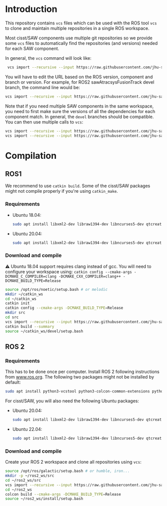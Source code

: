 # Introduction

This repository contains `vcs` files which can be used with the ROS tool `vcs` to clone and maintain multiple repositories in a single ROS workspace.

Most cisst/SAW components use multiple git repositories so we provide some `vcs` files to automatically find the repositories (and versions) needed for each SAW component.

In general, the `vcs` command will look like:
```bash
 vcs import --recursive --input https://raw.githubusercontent.com/jhu-saw/vcs/main/ros<1|2>-<component>-<branch|tag>.vcs
```

You will have to edit the URL based on the ROS version, component and branch or version.  For example, for ROS2 sawAtracsysFusionTrack devel branch, the command line would be:
```bash
vcs import --recursive --input https://raw.githubusercontent.com/jhu-saw/vcs/main/ros2-atracsys-devel.vcs
```

Note that if you need multiple SAW components in the same workspace, you need to first make sure the versions of all the dependencies for each component match.  In general, the `devel` branches should be compatible.  You can then use multiple calls to `vcs`:
```bash
vcs import --recursive --input https://raw.githubusercontent.com/jhu-saw/vcs/main/ros2-atracsys-devel.vcs
vcs import --recursive --input https://raw.githubusercontent.com/jhu-saw/vcs/main/ros2-universal-robot-devel.vcs
```

# Compilation

## ROS1

We recommend to use `catkin build`.  Some of the cisst/SAW packages might not compile properly if you're using `catkin_make`.

### Requirements

* Ubuntu 18.04:
  ```bash
  sudo apt install libxml2-dev libraw1394-dev libncurses5-dev qtcreator swig sox espeak cmake-curses-gui cmake-qt-gui git subversion gfortran libcppunit-dev libqt5xmlpatterns5-dev libbluetooth-dev libhidapi-dev python-vcstool python-catkin-tools clang
  ```
* Ubuntu 20.04:
  ```bash
  sudo apt install libxml2-dev libraw1394-dev libncurses5-dev qtcreator swig sox espeak cmake-curses-gui cmake-qt-gui git subversion gfortran libcppunit-dev libqt5xmlpatterns5-dev libbluetooth-dev libhidapi-dev python3-pyudev python3-vcstool python3-catkin-tools python3-osrf-pycommon
  ```

### Download and compile

:warning: Ubuntu 18.04 support requires clang instead of gcc.  You will need to configure your workspace using: `catkin config --cmake-args -DCMAKE_C_COMPILER=clang -DCMAKE_CXX_COMPILER=clang++ -DCMAKE_BUILD_TYPE=Release`

```sh
source /opt/ros/noetic/setup.bash # or melodic
mkdir ~/catkin_ws
cd ~/catkin_ws
catkin init
catkin config --cmake-args -DCMAKE_BUILD_TYPE=Release
mkdir src
cd src
vcs import --recursive --input https://raw.githubusercontent.com/jhu-saw/vcs/main/ros1-<component>-<branch|tag>.vcs
catkin build --summary
source ~/catkin_ws/devel/setup.bash
```

## ROS 2

### Requirements

This has to be done once per computer.  Install ROS 2 following instructions from www.ros.org.  The following two packages might not be installed by default:
```sh
sudo apt install python3-vcstool python3-colcon-common-extensions python3-pykdl
```

For cisst/SAW, you will also need the following Ubuntu packages:
* Ubuntu 20.04:
  ```sh
  sudo apt install libxml2-dev libraw1394-dev libncurses5-dev qtcreator swig sox espeak cmake-curses-gui cmake-qt-gui git subversion gfortran libcppunit-dev libqt5xmlpatterns5-dev libbluetooth-dev libhidapi-dev python3-pyudev ros-galactic-joint-state-publisher* ros-galactic-xacro
  ```
* Ubuntu 22.04:
  ```sh
  sudo apt install libxml2-dev libraw1394-dev libncurses5-dev qtcreator swig sox espeak cmake-curses-gui cmake-qt-gui git subversion gfortran libcppunit-dev libqt5xmlpatterns5-dev libbluetooth-dev libhidapi-dev python3-pyudev gfortran-9 ros-humble-joint-state-publisher* ros-humble-xacro
  ```

### Download and compile

Create your ROS 2 workspace and clone all repositories using `vcs`:
```bash
source /opt/ros/galactic/setup.bash # or humble, iron...
mkdir -p ~/ros2_ws/src
cd ~/ros2_ws/src
vcs import --recursive --input https://raw.githubusercontent.com/jhu-saw/vcs/main/ros2-<component>-<branch|tag>.vcs
cd ~/ros2_ws
colcon build --cmake-args -DCMAKE_BUILD_TYPE=Release
source ~/ros2_ws/install/setup.bash
```
